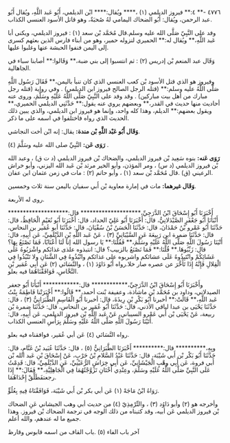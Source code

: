 ٤٧٧٦ -** ٤:** فيروز الديلمي (١) ،**** ويُقال:**** ابْن الديلمي، أَبُو عَبد اللَّهِ، ويُقال أَبُو عبد الرحمن، ويُقال: أَبُو الضحاك اليمامي لهُ صُحبَةٌ، وهو قاتل الأسود العنسي الكذاب.

وفد على النَّبِيّ صَلَّى الله عليه وسلم.قال مُحَمَّد بْن سعد (١) : فيروز الديلمي، ويكنى أبا عَبد اللَّهِ،** ويُقال له:** الحميري لنزوله حمير، وهو من أبناء فارس الذين بعثهم كسرى إلى اليمن فنفوا الحبشة عنها وغلبوا عليها.

وَقَال عبد المنعم بْن إدريس (٢) : ثم انتسبوا إلى بني ضبة،** وَقَالوا:** أصابنا سباء في الجاهالية.

وفيروز هو الذي قتل الأسود بْن كعب العنسي الذي كان تنبأ باليمن،** فَقَالَ رَسُول اللَّهِ صَلَّى اللَّهُ عليه وسلم:** (قتله الرجل الصالح فيروز ابن الديلمي) . وفي رواية (قتله رجل مبارك من أهل بيت مباركين) . وقد وفد على النَّبِيّ صَلَّى اللَّهُ عَلَيْهِ وسَلَّمَ، وروى عنه أحاديث منها حديث في القدر،** وبعضهم يروي عنه يقول:** حَدَّثَنِي الديلمي الحميري،** ويقول بعضهم:** الديلم، وهذا كله واحد، وإنما هو فيروز ابن الديلمي، والذي يبين ذلك الحديث الذي رواه فاختلفوا في اسمه على ما ذكر.

**وَقَال أَبُو عَبْد اللَّهِ بْن مندة:** يقال: إنه ابْن أخت النجاشي.

**رَوَى عَن:** النَّبِيِّ صلى الله عليه وسَلَّمَ (٤) .

**رَوَى عَنه:** بنوه سَعِيد بْن فيروز الديلمي، والضحاك بْن فيروز الديلمي (د ت ق) ، وعبد الله بْن فيروز الديلمي (د س) ، ومر المؤذن، وأبو الخير مرثد بْن عَبد الله اليزني، وأبو خراش الرعيني (ق) .قال مُحَمَّد بْن سعد (١) ، وأبو حاتم (٢) : مات في زمن عثمان ابن عفان.

**وَقَال غيرهما:** مات في إمارة معاوية بْن أَبي سفيان باليمن سنة ثلاث وخمسين.

روى له الأربعة.

أَخْبَرَنَا أَبُو إِسْحَاقَ ابْنُ الدَّرَجِيِّ،******************** قال:******************** أَنْبَأَنَا أَبُو جَعْفَرٍ الصَّيْدَلانِيُّ، قال: أَخْبَرَنَا أَبُو عَلِيّ الحداد، قال: أَخْبَرَنَا أَبُو نُعَيْمٍ الْحَافِظُ، قال: حَدَّثَنَا أَبُو عَمْرو بْنُ حَمْدَانَ، قال: حَدَّثَنَا الْحَسَنُ بْنُ سُفْيَانَ، قال: حَدَّثَنَا أبو عُمَير بن النحاس، قال: حَدَّثَنَا ضمرة ابن رَبِيعَةَ عَنِ السَّيْبَانِيِّ (٣) ، عَنْ عَبد اللَّهِ بْنِ الدَّيْلَمِيِّ، عَن أَبِيهِ، قال: أَتْيَنَا رَسُولَ اللَّهِ صَلَّى اللَّهُ عَلَيْهِ وسَلَّمَ،** فَقُلْنَا:** يَا رسول الله إنا لَنَا أَعْنَابًا، فَمَا نَصْنَعُ بِهَا؟ قال: زَبِّبُوهَا.** قُلْنَا:** فَمَا نَصْنَعُ بالزبيب؟ قال: انتبذوه علذى غذائكم واشْرَبُوهُ عَلَى عَشَائِكُمْ وانْتَبِذُوهُ عَلَى عشائكم واشربوه على غذائكم وانْبُذُوهُ فِي الشَّنَانِ ولا تَنْبُذُوا فِي الْقِلالِ فَإِنَّهُ إِذَا تَأَخَّرَ عن عصره صار خلا.رواه أَبُو دَاوُدَ (١) ، والنَّسَائي (٢) عَن أَبِي عُمَير بْنِ النَّحَّاسِ، فَوَافَقْنَاهُمَا فيه بعلو.

وأَخْبَرَنَا أَبُو إِسْحَاقَ ابْنُ الدَّرَجِيِّ،************ قال:************ أَنْبَأَنَا أَبُو جعفر الصيدلاني، وداود بن مُحَمَّد بْن ماشاذة، وعفيفة بْنت أحمد،** قَالُوا:** أَخْبَرَتْنا فَاطِمَةُ بِنْتُ عَبد اللَّهِ،** قَالَتْ:** أخبرنا أَبُو بَكْرِ بْنِ رِيذَةَ، قال: أخبرنا أَبُو الْقَاسِمِ الطَّبَرَانِيُّ (٣) ، قال: حَدَّثَنَا يَحْيَى بن عبدا لباقي الأذني، قال: حَدَّثَنَا أَبُو عُمَير بن النحاس، قال: حَدَّثَنَا ضمرة بْن ربيعة، عَنْ يَحْيَى بْن أَبي عَمْرو السيباني، عَنْ عَبد اللَّهِ بْن فيروز الديلمي، عَن أَبِيهِ، قال: أَتَيْنَا رَسُولَ اللَّهِ صَلَّى اللَّهُ عَلَيْهِ وسَلَّمَ بِرَأْسِ العنسي الكذاب.

رواه النَّسَائي (٤) عَن أبي عُمَير، فوافقناه فيه بعلو.

وبِهِ،********** قال:********** أَخْبَرَنَا الطَّبَرَانِيُّ (٥) ، قال: حَدَّثَنَا عُبَيد بْنُ غَنَّامٍ، قال: حَدَّثَنَا أَبُو بَكْر بْن أَبي شَيْبَة، قال: حَدَّثَنَا عَبْدُ السَّلامِ بْنُ حَرْبٍ، عَنْ إِسْحَاقَ بْنِ عَبد الله بْن أَبي فروة، عَن أَبِي وهْبٍ الْجَيْشَانِيِّ، عَن أَبِي خِرَاشٍ الرُّعَيْنِيِّ، عَنِ الدَّيْلَمِيِّ، قال: قَدِمْتُ عَلَى النَّبِيِّ صَلَّى اللَّهُ عَلَيْهِ وسَلَّمَ، وعِنْدِي أُخْتَانِ تَزَوَّجْتُهُمَا فِي الْجَاهِلِيَّةِ،** فَقَالَ:** إِذَا رجعتفَطَلِّقْ إِحْدَاهُمَا.

رَوَاهُ ابْنُ مَاجَهْ (١) عَن أبي بكر بْن أَبي شَيْبَة، فَوَافَقْنَاهُ فِيهِ بِعُلُوٍّ.

وأخرجه هو (٢) وأبو دَاوُد (٣) ، والتِّرْمِذِيّ (٤) من حديث أبي وهب الجيشاني عَنِ الضحاك بْن فيروز الديلمي عَن أبيه، وقد كتبناه من ذلك الوجه في ترجمة الضحاك بْن فيروز. وهذا جميع ما له عندهم، والله أعلم.

آخر باب الفاء (٥) .باب القاف من اسمه قابوس وقارظ